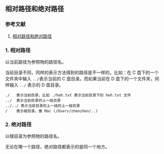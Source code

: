## 相对路径和绝对路径

### 参考文献

1. [相对路径和绝对路径](http://www.divcss5.com/html/h317.shtml)

### 1. 相对路径

以当前路径为参照物的路径名。

当前目录不同，同样的表示方法得到的路径是不一样的。比如：在 C 盘下的一个文件夹中输入 `../`表示当前的 C 盘目录。而如果当前在 D 盘下的一个文件夹，同样输入 `../` 表示的 D 盘目录。

```
./   表示当前目录，比如 ./heh.txt 表示当前目录下的 heh.txt 文件
../  表示当前目录的上一级目录
../../ 表示当前目录的上一级的上一级目录
/    表示根目录。像 Mac (/Users/zhenzhen/..)
```



### 2. 绝对路径

以根目录为参照物的路径名。

无论在哪一个路径，绝对路径都表示的是同一个地方。
